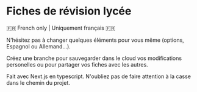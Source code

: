 # Fiches de révision lycée

🇫🇷 French only | Uniquement français 🇫🇷 

N'hésitez pas à changer quelques éléments pour vous même (options, Espagnol ou Allemand...).

Créez une branche pour sauvegarder dans le cloud vos modifications personelles ou pour partager vos fiches avec les autres.

Fait avec Next.js en typescript. N'oubliez pas de faire attention à la casse dans le chemin du projet.
